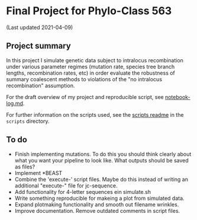 # Final Project for Phylo-Class 563
(Last updated 2021-04-09)


## Project summary
In this project I simulate genetic data subject to intralocus recombination under various parameter regimes (mutation rate, species tree branch lengths, recombination rates, etc) in order evaluate the robustness of summary coalescent methods to violations of the "no intralocus recombination" assumption. 

For the draft overview of my project and reproducible script, see [notebook-log.md](notebook-log.md).

For further information on the scripts used, see the [scripts readme](scripts/readme.md) in the `scripts` directory.

## To do
* Finish implementing mutations. To do this you should think clearly about what
  you want your pipeline to look like. What outputs should be saved as files?
* Implement *BEAST
* Combine the 'execute-' script files. Maybe do this instead of writing an
  additional "execute-" file for jc-sequence.
* Add functionality for 4-letter sequences ein simulate.sh
* Write something reproducible for makeing a plot from simulated data. 
* Expand plotmaking functionality and smooth out filename wrinkles.
* Improve documentation. Remove outdated comments in script files. 

